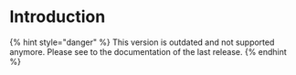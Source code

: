 # Introduction

{% hint style="danger" %}
This version is outdated and not supported anymore. Please see to the documentation of the last release.
{% endhint %}
